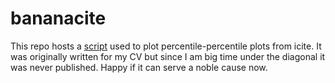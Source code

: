 # bananacite

This repo hosts a [script](bananacite.Rmd) used to plot percentile-percentile plots from icite. It was originally written for my CV but since I am big time under the diagonal it was never published. Happy if it can serve a noble cause now.

